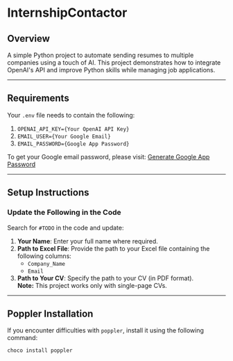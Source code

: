 # InternshipContactor

## Overview

A simple Python project to automate sending resumes to multiple companies using a touch of AI. This project demonstrates how to integrate OpenAI's API and improve Python skills while managing job applications.

---

## Requirements

Your `.env` file needs to contain the following:
1. `OPENAI_API_KEY={Your OpenAI API Key}`
2. `EMAIL_USER={Your Google Email}`
3. `EMAIL_PASSWORD={Google App Password}`

To get your Google email password, please visit:
[Generate Google App Password](https://myaccount.google.com/apppasswords)

---

## Setup Instructions

### Update the Following in the Code
Search for `#TODO` in the code and update:
1. **Your Name**: Enter your full name where required.
2. **Path to Excel File**: Provide the path to your Excel file containing the following columns:
   - `Company_Name`
   - `Email`
3. **Path to Your CV**: Specify the path to your CV (in PDF format).  
   **Note:** This project works only with single-page CVs.

---

## Poppler Installation

If you encounter difficulties with `poppler`, install it using the following command:

```bash
choco install poppler
